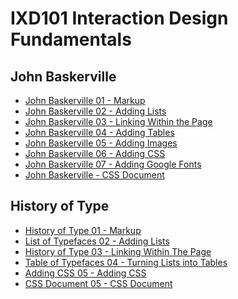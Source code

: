 IXD101 Interaction Design Fundamentals 
======================================

John Baskerville
----------------

- [John Baskerville 01 - Markup](https://sarahcupples.github.io/john_baskerville/baskerville.html)
- [John Baskerville 02 - Adding Lists](https://sarahcupples.github.io/john_baskerville/baskerville2.html)
- [John Baskerville 03 - Linking Within the Page](https://sarahcupples.github.io/john_baskerville/baskerville3.html)
- [John Baskerville 04 - Adding Tables](https://sarahcupples.github.io/john_baskerville/baskerville4.html)
- [John Baskerville 05 - Adding Images](https://sarahcupples.github.io/john_baskerville/baskerville5.html)
- [John Baskerville 06 - Adding CSS](https://sarahcupples.github.io/john_baskerville/baskerville6.html)
- [John Baskerville 07 - Adding Google Fonts](https://sarahcupples.github.io/john_baskerville/baskerville7.html)
- [John Baskerville - CSS Document](https://sarahcupples.github.io/john_baskerville/style.css)




History of Type
---------------

- [History of Type 01 - Markup](https://sarahcupples.github.io/john_baskerville/type.html)
- [List of Typefaces 02 - Adding Lists](https://sarahcupples.github.io/john_baskerville/typelist.html)
- [History of Type 03 - Linking Within The Page](https://sarahcupples.github.io/john_baskerville/typelinks.html)
- [Table of Typefaces 04 - Turning Lists into Tables](https://sarahcupples.github.io/john_baskerville/typetable.html)
- [Adding CSS 05 - Adding CSS](https://sarahcupples.github.io/john_baskerville/type2.html)
- [CSS Document 05 - CSS Document](https://sarahcupples.github.io/john_baskerville/type.css)



